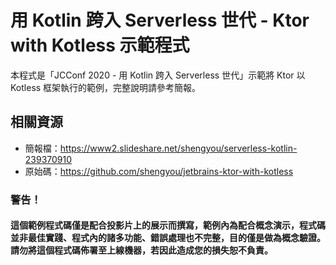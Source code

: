 # 用 Kotlin 跨入 Serverless 世代 - Ktor with Kotless 示範程式

本程式是「JCConf 2020 - 用 Kotlin 跨入 Serverless 世代」示範將 Ktor 以 Kotless 框架執行的範例，完整說明請參考簡報。

## 相關資源

* 簡報檔：https://www2.slideshare.net/shengyou/serverless-kotlin-239370910
* 原始碼：https://github.com/shengyou/jetbrains-ktor-with-kotless

### 警告！

#### 這個範例程式碼僅是配合投影片上的展示而撰寫，範例內為配合概念演示，程式碼並非最佳實踐、程式內的諸多功能、錯誤處理也不完整，目的僅是做為概念驗證。請勿將這個程式碼佈署至上線機器，若因此造成您的損失恕不負責。
